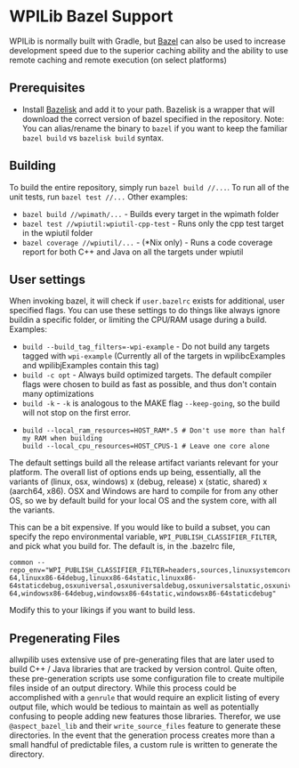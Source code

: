 # WPILib Bazel Support

WPILib is normally built with Gradle, but [Bazel](https://www.bazel.build/) can also be used to increase development speed due to the superior caching ability and the ability to use remote caching and remote execution (on select platforms)


## Prerequisites
- Install [Bazelisk](https://github.com/bazelbuild/bazelisk/releases) and add it to your path. Bazelisk is a wrapper that will download the correct version of bazel specified in the repository. Note: You can alias/rename the binary to `bazel` if you want to keep the familiar `bazel build` vs `bazelisk build` syntax.

## Building
To build the entire repository, simply run `bazel build //...`. To run all of the unit tests, run `bazel test //...`
Other examples:
- `bazel build //wpimath/...` - Builds every target in the wpimath folder
- `bazel test //wpiutil:wpiutil-cpp-test` - Runs only the cpp test target in the wpiutil folder
- `bazel coverage //wpiutil/...` - (*Nix only) - Runs a code coverage report for both C++ and Java on all the targets under wpiutil

## User settings
When invoking bazel, it will check if `user.bazelrc` exists for additional, user specified flags. You can use these settings to do things like always ignore buildin a specific folder, or limiting the CPU/RAM usage during a build.
Examples:
- `build --build_tag_filters=-wpi-example` - Do not build any targets tagged with `wpi-example` (Currently all of the targets in wpilibcExamples and wpilibjExamples contain this tag)
- `build -c opt` - Always build optimized targets. The default compiler flags were chosen to build as fast as possible, and thus don't contain many optimizations
- `build -k` - `-k` is analogous to the MAKE flag `--keep-going`, so the build will not stop on the first error.
- ```
  build --local_ram_resources=HOST_RAM*.5 # Don't use more than half my RAM when building
  build --local_cpu_resources=HOST_CPUS-1 # Leave one core alone
  ```

The default settings build all the release artifact variants relevant for your platform.  The overall list of options ends up being, essentially, all the variants of (linux, osx, windows) x (debug, release) x (static, shared) x (aarch64, x86).  OSX and Windows are hard to compile for from any other OS, so we by default build for your local OS and the system core, with all the variants.

This can be a bit expensive.  If you would like to build a subset, you can specify the repo environmental variable, `WPI_PUBLISH_CLASSIFIER_FILTER`, and pick what you build for.  The default is, in the .bazelrc file,
```
common --repo_env="WPI_PUBLISH_CLASSIFIER_FILTER=headers,sources,linuxsystemcore,linuxsystemcoredebug,linuxsystemcorestatic,linuxsystemcorestaticdebug,linuxx86-64,linuxx86-64debug,linuxx86-64static,linuxx86-64staticdebug,osxuniversal,osxuniversaldebug,osxuniversalstatic,osxuniversalstaticdebug,windowsarm64,windowsarm64debug,windowsarm64static,windowsarm64staticdebug,windowsx86-64,windowsx86-64debug,windowsx86-64static,windowsx86-64staticdebug"
```

Modify this to your likings if you want to build less.

## Pregenerating Files
allwpilib uses extensive use of pre-generating files that are later used to build C++ / Java libraries that are tracked by version control. Quite often,
these pre-generation scripts use some configuration file to create multipile files inside of an output directory. While this process could be accomplished
with a `genrule` that would require an explicit listing of every output file, which would be tedious to maintain as well as potentially confusing to people
adding new features those libraries. Therefor, we use `@aspect_bazel_lib` and their `write_source_files` feature to generate these directories. In the event that the generation process creates more than a small handful of predictable files, a custom rule is written to generate the directory.
